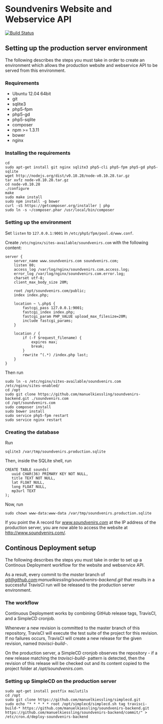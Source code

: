# Soundvenirs Website and Webservice API

[![Build Status](https://travis-ci.org/manuelkiessling/soundvenirs-backend.png?branch=master)](https://travis-ci.org/manuelkiessling/soundvenirs-backend)

## Setting up the production server environment

The following describes the steps you must take in order to create an environment which allows the production website and webservice API to be served from this environment.

### Requirements

* Ubuntu 12.04 64bit
* git
* sqlite3
* php5-fpm
* php5-gd
* php5-sqlite
* composer
* npm >= 1.3.11
* bower
* nginx

### Installing the requirements

    cd
    sudo apt-get install git nginx sqlite3 php5-cli php5-fpm php5-gd php5-sqlite
    wget http://nodejs.org/dist/v0.10.28/node-v0.10.28.tar.gz
    tar xvfz node-v0.10.28.tar.gz
    cd node-v0.10.28
    ./configure
    make
    sudo make install
    sudo npm install -g bower
    curl -sS https://getcomposer.org/installer | php
    sudo ln -s ~/composer.phar /usr/local/bin/composer

### Setting up the environment

Set `listen` to `127.0.0.1:9001` in `/etc/php5/fpm/pool.d/www.conf`.

Create `/etc/nginx/sites-available/soundvenirs.com` with the following content:

    server {
        server_name www.soundvenirs.com soundvenirs.com;
        listen 80;
        access_log /var/log/nginx/soundvenirs.com.access.log;
        error_log /var/log/nginx/soundvenirs.com.error.log;
        charset utf-8;
        client_max_body_size 20M;
    
        root /opt/soundvenirs.com/public;
        index index.php;
    
        location ~ \.php$ {
            fastcgi_pass 127.0.0.1:9001;
            fastcgi_index index.php;
            fastcgi_param PHP_VALUE upload_max_filesize=20M;
            include fastcgi_params;
        }
    
        location / {
            if (-f $request_filename) {
                expires max;
                break;
            }
            rewrite ^(.*) /index.php last;
        }
    }

Then run

    sudo ln -s /etc/nginx/sites-available/soundvenirs.com /etc/nginx/sites-enabled/
    cd /opt
    sudo git clone https://github.com/manuelkiessling/soundvenirs-backend.git ./soundvenirs.com
    cd /opt/soundvenirs.com
    sudo composer install
    sudo bower install
    sudo service php5-fpm restart
    sudo service nginx restart

### Creating the database

Run

    sqlite3 /var/tmp/soundvenirs.production.sqlite

Then, inside the SQLite shell, run

    CREATE TABLE sounds(
       uuid CHAR(36) PRIMARY KEY NOT NULL,
       title TEXT NOT NULL,
       lat FLOAT NULL,
       long FLOAT NULL,
       mp3url TEXT
    );

Now, run

    sudo chown www-data:www-data /var/tmp/soundvenirs.production.sqlite

If you point the A record for *www.soundvenirs.com* at the IP address of the production server, you are now able to access the website at http://www.soundvenirs.com/.


## Continous Deployment setup

The following describes the steps you must take in order to set up a Continous Deployment workflow for the website and webservice API.

As a result, every commit to the *master* branch of *git@github.com:manuelkiessling/soundvenirs-backend.git* that results in a successful TravisCI run will be released to the production server environment.

### The workflow

Continuous Deployment works by combining GitHub release tags, TravisCI, and a SimpleCD cronjob.

Whenever a new revision is committed to the master branch of this repository, TravisCI will execute the test suite of the project for this revision. If no failures occurs, TravisCI will create a new release for the given revision, named *travisci-build-<BUILDNUMBER>*.

On the production server, a SimpleCD cronjob observes the repository - if a new release matching the *travisci-build-<BUILDNUMBER>* pattern is detected, then the revision of this release will be checked out and its content copied to the project folder at */opt/soundvenirs.com*.

### Setting up SimpleCD on the production server

    sudo apt-get install postfix mailutils
    cd /opt
    sudo git clone https://github.com/manuelkiessling/simplecd.git
    sudo echo "* * * * * root /opt/simplecd/simplecd.sh tag travisci-build-* https://github.com/manuelkiessling/soundvenirs-backend.git https://github.com/manuelkiessling/soundvenirs-backend/commit/" > /etc/cron.d/deploy-soundvenirs-backend
